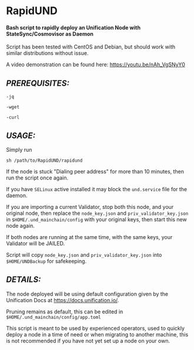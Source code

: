 # RapidUND
#### Bash script to rapidly deploy an Unification Node with StateSync/Cosmovisor as Daemon

Script has been tested with CentOS and Debian, but should work with similar distributions without issue.

A video demonstration can be found here:
https://youtu.be/nAh_VgSNyY0

## *PREREQUISITES:*
```
-jq

-wget

-curl
```

## *USAGE:*

Simply run 
```
sh /path/to/RapidUND/rapidund
```

If the node is stuck "Dialing peer address" for more than 10 minutes, then run the script once again.

If you have `SELinux` active installed it may block the `und.service` file for the daemon.

If you are importing a current Validator, stop both this node, and your original node, then replace the `node_key.json` and `priv_validator_key.json` in `$HOME/.und_mainchain/config` with your original keys, then start this new node again. 

If both nodes are running at the same time, with the same keys, your Validator will be JAILED.

Script will copy `node_key.json` and `priv_validator_key.json` into `$HOME/UNDBackup` for safekeeping.

## *DETAILS:*

The node deployed will be using default configuration given by the Unification Docs at https://docs.unification.io/.

Pruning remains as default, this can be edited in `$HOME/.und_mainchain/config/app.toml`

This script is meant to be used by experienced operators, used to quickly deploy a node in a time of need or when migrating to another machine, this is not recommended if you have not yet set up a node on your own.



